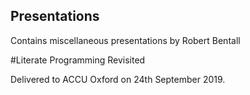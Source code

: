 ## Presentations

Contains miscellaneous presentations by Robert Bentall

#Literate Programming Revisited

Delivered to ACCU Oxford on 24th September 2019.